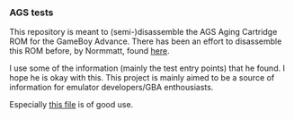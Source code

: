 ### AGS tests

This repository is meant to (semi-)disassemble the AGS Aging Cartridge ROM for the GameBoy Advance. There has been
an effort to disassemble this ROM before, by Normmatt, found [here](https://github.com/Normmatt/ags_aging).

I use some of the information (mainly the test entry points) that he found. I hope he is okay with this. This project
is mainly aimed to be a source of information for emulator developers/GBA enthousiasts. 

Especially [this file](https://github.com/Normmatt/ags_aging/blob/0aa5aceebc79a26acfd974dd06451bb11f191de0/src/sub_8000AD4.c#L191) 
is of good use.